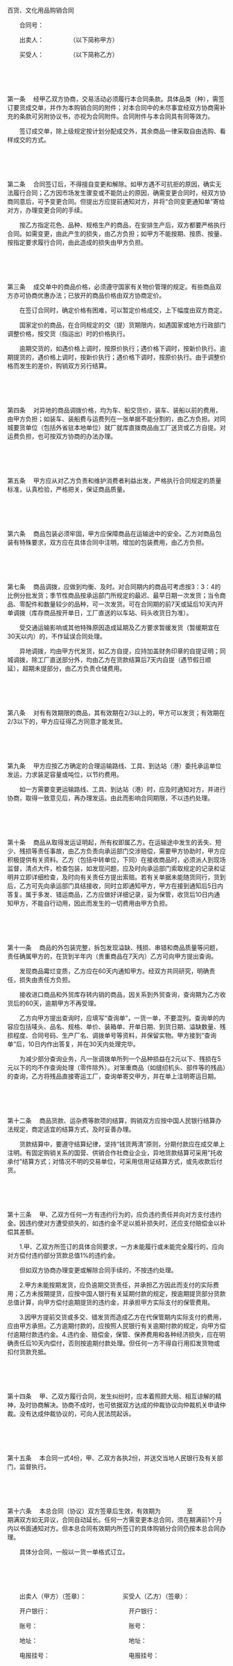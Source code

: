 



百货、文化用品购销合同



 

　　合同号：　　　　 

　　出卖人：　　　　 （以下简称甲方）

　　买受人：　　　　 （以下简称乙方）

　　

　　

第一条
　经甲乙双方协商，交易活动必须履行本合同条款。具体品类（种），需签订要货成交单，并作为本购销合同的附件；对本合同中的未尽事宜经双方协商需补充的条款可另附协议书，亦视为合同附件。合同附件与本合同具有同等效力。

　　签订成交单，除上级规定按计划分配成交外，其余商品一律采取自由选购、看样成交的方式。

　　

　　

第二条
　合同签订后，不得擅自变更和解除。如甲方遇不可抗拒的原因，确实无法履行合同；乙方因市场发生骤变或不能防止的原因，确需变更合同时，经双方协商同意后，可予变更合同。但提出方应提前通知对方，并将“合同变更通知单”寄给对方，办理变更合同的手续。

　　按乙方指定花色、品种、规格生产的商品，在安排生产后，双方都要严格执行合同。如需变更，由此产生的损失，由乙方负担；如甲方不能按期、按质、按量、按指定要求履行合同，由此造成的损失由甲方负担。

　　

　　

第三条
　成交单中的商品价格，必须遵守国家有关物价管理的规定。有些商品双方亦可协商优惠办法；已放开的商品价格由双方协商定价。

　　在签订合同时，确定价格有困难，可以暂定价格成交，上下幅度由双方商定。

　　国家定价的商品，在合同规定的交（提）货期限内，如遇国家或地方行政部门调整价格，按交货（指运出）时的价格执行。

　　逾期交货的，如遇价格上调时，按原价执行；遇价格下调时，按新价执行。逾期提货的，遇价格上调时，按新价执行；遇价格下调时，按原价执行。由于调整价格而发生的差价，购销双方另行结算。

　　

　　

第四条
　对异地的商品调拨价格，均为车、船交货价，装车、装船以前的费用，由甲方负担；如装车、装船费与运费列在一张单据不能分割的，由乙方负担。对同城要货单位（包括外省驻本地单位）就厂就库直拨商品由工厂送货或乙方自提。对运费负担，也可按双方协商的办法办理。

　　

　　

第五条
　甲方应从对乙方负责和维护消费者利益出发，严格执行合同规定的质量标准，认真检验，严格把关，保证商品质量。

　　

　　

第六条
　商品包装必须牢固，甲方应保障商品在运输途中的安全。乙方对商品包装有特殊要求，双方应在具体合同中注明，增加的包装费用，由乙方负担。

　　

　　

第七条
　商品调拨，应做到均衡、及时。对合同期内的商品可考虑按3：3：4的比例分批发货；季节性商品按承运部门所规定的最迟、最早日期一次发货；当令商品、零配件和数量较少的品种，可一次发货。可在合同期的前7天或延后10天内开单调拨（库存商品按开单日，工厂直送的以车站、码头收货日为准）。

　　受交通运输影响或其他特殊原因造成延期及乙方要求暂缓发货（暂缓期宜在30天以内）的，不作延误合同处理。

　　异地调拨，均由甲方代发货，如乙方自提，应持加盖财务印章的自提证明；同城调拨，除工厂直送部分外，均由乙方在货款结算后7天内自提（遇节假日顺延），超期未提部分，由乙方负责仓储费用。

　　

　　

第八条
　对有有效期限的商品，其有效期在2/3以上的，甲方可以发货；有效期在2/3以下的，甲方应征得乙方同意才能发货。

　　

　　

第九条
　甲方应按乙方确定的合理运输路线、工具、到达站（港）委托承运单位发运，力求装足容量或吨位，以节约费用。

　　如一方需要变更运输路线、工具、到达站（港）时，应及时通知对方，并进行协商，取得一致意见后，再办理发运。由此而影响合同期限，不以违约处理。

　　

　　

第十条
　商品从取得发运证明起，所有权即属乙方。在运输途中发生的丢失、短少、残损等责任事故，由乙方负责向承运部门交涉赔偿，需要甲方协助时，甲方应积极提供有关资料。乙方（包括中转单位，下同）在接收商品时，必须派人到现场监督，清点大件，检查包装，如发现问题，应及时向承运部门索取规定的记录和证明并立即详细检查，及时向有关责任方提出索赔。若有关单据未能随货同行，货到后，乙方可先向承运部门具结接收，同时立即通知甲方，甲方在接到通知后5日内答复。属于多发、错运商品，乙方应做好详细记录，妥为保管，收货后10日内通知甲方，不能自行动用，因此而发生的一切费用由甲方负担。

　　

　　

第十一条
　商品的外包装完整，拆包发现溢缺、残损、串错和商品质量等问题，责任确属甲方的，在货到半年内（贵重商品在7天内）乙方可向甲方提出查询。

　　发现商品霉烂变质，乙方应在60天内通知甲方。经双方共同研究，明确责任，损失由责任方负担。

　　接收进口商品和外贸库存转内销的商品，因关系到外贸查询，查询期为乙方收货后的60天，逾期甲方不再受理。

　　乙方向甲方提出查询时，应填写“查询单”，一货一单，不要混列。查询单的内容应包括唛头、品名、规格、单价、装箱单、开单日期、到货日期、溢缺数量、残损程度、合同号码、生产厂名、调拨单号等资料，并保留实物。甲方接到“查询单”后，10日内作出答复，并在30天内处理完毕。

　　为减少部分查询业务，凡一张调拨单所列一个品种损益在2元以下、残损在5元以下的均不作查询处理（零件除外）。对笨重商品（如缝纫机头、部件等的残品）的查询，乙方将残品直接寄运工厂，查询单寄交甲方，并在单上注明寄运日期。

　　

　　

第十二条
　商品货款、运杂费等款项的结算，购销双方应按中国人民银行结算办法规定，商定适宜的结算方式，及时妥善办理。

　　货款结算中，要遵守结算纪律，坚持“钱货两清”原则，分期付款应在成交单上注明。有固定购销关系的国营、供销合作社商业企业，异地货款结算可采用“托收承付”结算方式；对情况不明的交易单位，可采用信用证结算方式，或先收款后付货。

　　

　　

第十三条
　甲、乙双方任何一方有违约行为的，应负违约责任并向对方支付违约金。因违约使对方遭受损失的，如违约金不足以抵补损失时，还应支付赔偿金以补偿其差额。

　　1.甲、乙双方所签订的具体合同要求，一方未能履行或未能完全履行的，应向对方偿付违约部分货款总值1%的违约金。

　　但如双方协商办理变更或解除合同手续的，不按违约处理。

　　2.甲方未能按期发货，应负逾期交货责任，并承担乙方因此而支付的实际费用；乙方未按期提货，应按中国人银行有关延期付款的规定，按逾期提货部分货款总值计算，向甲方偿付逾期提货的违约金，并承担甲方实际支付的保管费用。

　　3.因甲方提前交货或多交、错发货而造成乙方在代保管期内实际支付的费用，应由甲方承担。乙方逾期付款的，应按照人民银行有关逾期付款的规定，向甲方偿付逾期付款违约金。4.违约金、赔偿金，保管、保养费用和各种经济损失，应在明确责任后10天内偿付，否则按逾期付款处理。但任何一方不得自行用扣发货物或扣付货款充抵。

　　

　　

第十四条
　甲、乙双方履行合同，发生纠纷时，应本着照顾大局、相互谅解的精神，及时协商解决。协商不成时，也可依据双方达成的仲裁协议向仲裁机关申请仲裁。没有达成仲裁协议的，可向人民法院起诉。

　　

　　

第十五条
　本合同一式4份，甲、乙双方各执2份，并送交当地人民银行及有关部门，监督执行。

　　

　　

第十六条
　本总合同（协议）双方签章后生效，有效期为　　　　 至　　　　 ，期满双方如无异议，合同自动延长。任何一方需变更本总合同，须在期满前1个月内以书面通知对方。但本总合同有效期内所签订的具体购销分合同仍按本总合同办理。

　　具体分合同，一般以一货一单格式订立。　　

　　

　　

　　出卖人（甲方）（签章）：　　　　　　买受人（乙方）（签章）：

　　开户银行：　　　　　　　　　　　　　开户银行：　　　　

　　账号：　　　　　　　　　　　　　　　账号：　　　　

　　地址：　　　　　　　　　　　　　　　地址：　　　　

　　电报挂号：　　　　　　　　　　　　　电报挂号：

　　